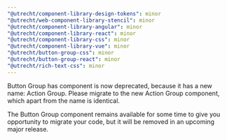 ```yaml
---
"@utrecht/component-library-design-tokens": minor
"@utrecht/web-component-library-stencil": minor
"@utrecht/component-library-angular": minor
"@utrecht/component-library-react": minor
"@utrecht/component-library-css": minor
"@utrecht/component-library-vue": minor
"@utrecht/button-group-css": minor
"@utrecht/button-group-react": minor
"@utrecht/rich-text-css": minor
---
```


Button Group has component is now deprecated, because it has a new name: Action Group. Please migrate to the new Action Group component, which apart from the name is identical.

The Button Group component remains available for some time to give you opportunity to migrate your code, but it will be removed in an upcoming major release.
